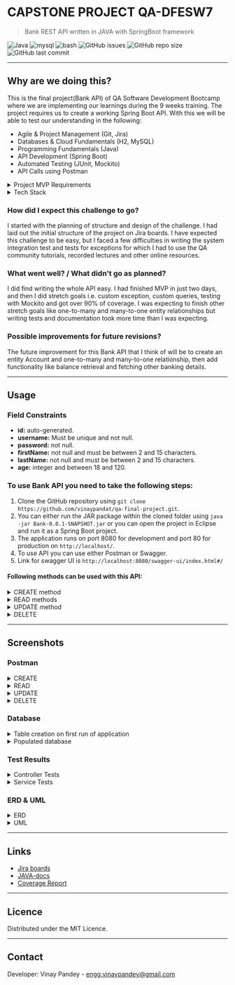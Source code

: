# CAPSTONE PROJECT QA-DFESW7

>Bank REST API written in JAVA with SpringBoot framework

![Java](https://img.shields.io/badge/-java-blue)
![mysql](https://img.shields.io/badge/-MySQL-005C84)
![bash](https://img.shields.io/badge/Spring_Boot-orange)
![GitHub issues](https://img.shields.io/github/issues/vinaypandat/qa-final-project)
![GitHub repo size](https://img.shields.io/github/repo-size/vinaypandat/qa-final-project)
![GitHub last commit](https://img.shields.io/github/last-commit/vinaypandat/qa-final-project)

---

## Why are we doing this?

This is the final project(Bank API) of QA Software Development Bootcamp where we are implementing our learnings during
the 9 weeks training. The project requires us to create a working Spring Boot API. With this we will be able
to test our understanding in the following:
- Agile & Project Management (Git, Jira)
- Databases & Cloud Fundamentals (H2, MySQL)
- Programming Fundamentals (Java)
- API Development (Spring Boot)
- Automated Testing (JUnit, Mockito)
- API Calls using Postman

<details>
<summary>Project MVP Requirements</summary>

> -	Code fully integrated into a Version Control System using the feature-branch model: main/dev/multiple features.
> -	A project management board with full expansion on user stories, acceptance criteria and tasks needed to complete the project.
> -	A risk assessment which outlines the issues and risks faced during the project timeframe.
> -	A relational database, locally or within the Cloud, which is used to persist data for the project.
> -	A functional application ‘back-end’, written in a suitable framework of the language covered in training (Java/Spring Boot), which meets the requirements set on your Scrum Kanban board.
> -	A build (.jar) of your application, including any dependencies it might need, produced using an integrated build tool (Maven).
> -	A series of API calls designed with postman, used for CRUD functionality. (Create, Read, Update, Delete)
> -	Fully designed test suites for the application you are creating, including both unit and integration tests.
</details>

<details>
<summary> Tech Stack </summary>

- Version Control System: **Git**
- Source Code Management: **Github**
- Kanban Board: **Jira(Scrum Board)**
- Database Management System: **H2(Development) and MySQL(Production)**
- Core Language: **Java**
- API Dev platform: **Spring**
- Build Tool: **Maven**
- Unit & Integration Testing: **JUnit**
</details>

### How did I expect this challenge to go?
I started with the planning of structure and design of the challenge. I had laid out the initial structure
of the project on Jira boards. I have expected this challenge to be easy, but I faced a few difficulties in
writing the system integration test and tests for exceptions for which I had to use the QA community tutorials,
recorded lectures and other online resources.

### What went well? / What didn't go as planned?
I did find writing the whole API easy. I had finished MVP in just two days, and then I did stretch goals i.e.
custom exception, custom queries, testing with Mockito and got over 90% of coverage. I was expecting to finish
other stretch goals like one-to-many and many-to-one entity relationships but writing tests and documentation 
took more time than I was expecting.

### Possible improvements for future revisions?
The future improvement for this Bank API that I think of will be to create an entity Account and one-to-many and
many-to-one relationship, then add functionality like balance retrieval and fetching other banking details.

---

## Usage

### Field Constraints

- **id:** auto-generated.
- **username:** Must be unique and  not null.
- **password:** not null.
- **firstName:** not null and must be between 2 and 15 characters.
- **lastName:** not null and must be between 2 and 15 characters.
- **age:** integer and between 18 and 120.

### To use Bank API you need to take the following steps:

1. Clone the GitHub repository using `git clone https://github.com/vinaypandat/qa-final-project.git`.
2. You can either run the JAR package within the cloned folder using `java -jar Bank-0.0.1-SNAPSHOT.jar` or you can open the project
in Eclipse and run it as a Spring Boot project.
3. The application runs on port 8080 for development and port 80 for production on `http://localhost/`.
4. To use API you can use either Postman or Swagger.
5. Link for swagger UI is `http://localhost:8080/swagger-ui/index.html#/`


#### Following methods can be used with this API:

<details>  
<summary> CREATE method </summary> 

- Creates user in database. To register a user, username field must be unique. If username already exist, 
it will give and error.

- Create function requires `POST` method on `http://localhost:8080/user/register/` and `JSON` data
in the body in the form below.
- `username` field must be unique.
    
    ```json
    {
        "username": "jackwz",
        "password": "pass6",
        "firstName": "Jim",
        "lastName": "Rice",
        "age": 23
    }
    ```
- On successful creation of user in database, it will return `JSON` body.
  
    ```json
    {
        "id": 4,
        "username": "jackwz",
        "password": "pass6",
        "firstName": "Jim",
        "lastName": "Rice",
        "age": 23
   }
   ```
- If `username` already exists in database, the following error will be returned:

    ```json
    {
        "httpStatus": "CONFLICT",
        "error": "User with this username already exists"
    }
    ```
</details>

<details>
<summary>READ methods</summary>

- There are two methods to READ the data. `getUsers` returns all users from the database and `getUserByUsername` returns
user with the `username` given.
- To use READ all users, use `GET` method on `http://localhost:8080/user`.
- To use READ user by `username`, use `GET` method on `http://localhost:8080/user/{username}`.

</details>

<details>
<summary>UPDATE method</summary>

- Update requires `id` which can be passed to `http://localhost:8080/user/update/{id}` and body in `JSON` 
format. 

    ```json
    {
        "username": "jackwz",
        "password": "pass6",
        "firstName": "Jim",
        "lastName": "Rice",
        "age": 23
    }
    ```
- On successful update, the update user will be returned.
- If `id` doesn't exists in database, the following error will be returned:

    ```json
    {
        "httpStatus": "NOT_FOUND",
        "error": "User with ID 4 doesn't exist"
    }
    ```
</details>

<details>
<summary>DELETE</summary>

- Delete requires only `id` which can be passed to `http://localhost:8080/user/delete/{id}`.
- On successful deletion, `JSON` body will be returned.

  ```json
  {
      "id": null,
      "username": "jackwz",
      "password": "pass6",
      "firstName": "Jim",
      "lastName": "Rice",
      "age": 23
  }
  ```

- If `id` doesn't exists in database, the following error will be returned:

    ```json
    {
        "httpStatus": "NOT_FOUND",
        "error": "User with ID 4 doesn't exist"
    }
    ```

</details>

---

## Screenshots
### Postman

<details>
<summary>CREATE</summary>

> Create user if username doesn't exist in the database.

![](https://github.com/vinaypandat/qa-final-project/blob/dev/Documents/Screenshots/Postman/beforeDTO/READ_all.png?raw=true")

</details>

<details>
<summary>READ</summary>

> Read all users from the database.

![](https://github.com/vinaypandat/qa-final-project/blob/dev/Documents/Screenshots/Postman/beforeDTO/READ_all.png?raw=true)

> Read user by username passed from the database.

![](https://github.com/vinaypandat/qa-final-project/blob/dev/Documents/Screenshots/Postman/beforeDTO/READ_ByUsername.png?raw=true)

</details>

<details>
<summary>UPDATE</summary>

> Updates existing user in the database.

![](https://github.com/vinaypandat/qa-final-project/blob/dev/Documents/Screenshots/Postman/beforeDTO/UPDATE_User.png?raw=true)

</details>

<details>
<summary>DELETE</summary>

> Deletes existing user from the database.

![](https://github.com/vinaypandat/qa-final-project/blob/dev/Documents/Screenshots/Postman/beforeDTO/DELETE_User.png?raw=true)

</details>

### Database

<details>
<summary>Table creation on first run of application</summary>

> Empty user table in the database after first run of the application.

![](https://github.com/vinaypandat/qa-final-project/blob/dev/Documents/Screenshots/Database/EmptyDatabaseOnStart.png?raw=true)

</details>

<details>
<summary>Populated database</summary>

> Populated user table in the database using CREATE operations.

![](https://github.com/vinaypandat/qa-final-project/blob/dev/Documents/Screenshots/Database/PopulatedDB_UsingCreate.png?raw=true)

</details>

### Test Results
<details>
<summary>Controller Tests</summary>

![](https://github.com/vinaypandat/qa-final-project/blob/dev/Documents/Screenshots/Tests/UserControllerIntegrationTest.png?raw=true)
![](https://github.com/vinaypandat/qa-final-project/blob/dev/Documents/Screenshots/Tests/UserControllerSystemIntegrationTest.png?raw=true)

</details>
<details>
<summary>Service Tests</summary>

![](https://github.com/vinaypandat/qa-final-project/blob/dev/Documents/Screenshots/Tests/UserServiceIntegrationTest.png?raw=true)
![](https://github.com/vinaypandat/qa-final-project/blob/dev/Documents/Screenshots/Tests/UserServiceUnitTest.png?raw=true)

</details>

### ERD & UML

<details>
<summary>ERD</summary>

![](https://github.com/vinaypandat/qa-final-project/blob/dev/Documents/Screenshots/ERD/User_ERD.png?raw=true)

</details>

<details>
<summary>UML</summary>

![](https://github.com/vinaypandat/qa-final-project/blob/dev/Documents/Screenshots/UML/UML.png?raw=true)

</details>

---

## Links

- [Jira boards](https://vinaypandat.atlassian.net/jira/software/projects/QFP/boards/4) 
- [JAVA-docs](https://vinaypandat.github.io/QA-Final-Project-Java-docs/)               
- [Coverage Report](https://vinaypandat.github.io/Coverage-Report-QA-Project/)

---

## Licence

Distributed under the MIT Licence.

---

## Contact
Developer: Vinay Pandey - engg.vinaypandey@gmail.com
